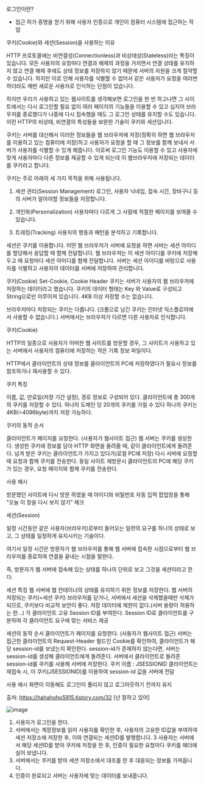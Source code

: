 


로그인이란?
 - 접근 허가 증명을 얻기 위해 사용자 인증으로 개인이 컴퓨터 시스템에 접근하는 작업
 
 쿠키(Cookie)와 세션(Session)을 사용하는 이유
 
 HTTP 프로토콜에는 비연결성(Connectionless)과 비상태성(Stateless)라는 특징이 있습니다. 모든 사용자의 요청마다 연결과 해제의 과정을 거치면서 연결 상태를 유지하지 않고 연결 해제 후에도 상태 정보를 저장하지 않기 때문에 서버의 자원을 크게 절약할 수 있습니다. 하지만 이로 인해 사용자를 식별할 수 없어서 같은 사용자가 요청을 여러번 하더라도 매번 새로운 사용자로 인식하는 단점이 있습니다.

하지만 우리가 사용하고 있는 웹사이트를 생각해보면 로그인을 한 번 하고나면 그 사이트에서는 다시 로그인할 필요 없이 여러 페이지의 기능들을 이용할 수 있고 심지어 브라우저를 종료했다가 나중에 다시 접속했을 때도 그 로그인 상태를 유지할 수도 있습니다. 이런 HTTP의 비상태, 비연결의 특성들을 보완한 기술이 쿠키와 세션입니다.

쿠키는 서버를 대신해서 이러한 정보들을 웹 브라우저에 저장(정확히 하면 웹 브라우저를 이용하고 있는 컴퓨터에 저장)하고 사용자가 요청을 할 때 그 정보를 함께 보내서 서버가 사용자를 식별할 수 있게 해줍니다. 이로써 로그인 기능도 이용할 수 있고 사용자에 맞게 사용자마다 다른 정보를 제공할 수 있게 되는데 이 웹브라우저에 저장되는 데이터를 쿠키라고 합니다.

쿠키는 주로 아래의 세 가지 목적을 위해 사용됩니다.

1. 세션 관리(Session Management)
로그인, 사용자 닉네임, 접속 시간, 장바구니 등의 서버가 알아야할 정보들을 저장합니다.

2. 개인화(Personalization)
사용자마다 다르게 그 사람에 적절한 페이지를 보여줄 수 있습니다.

3. 트래킹(Tracking)
사용자의 행동과 패턴을 분석하고 기록합니다.

세션은 쿠키를 이용합니다. 어떤 웹 브라우저가 서버에 요청을 하면 서버는 세션 아이디를 할당해서 응답할 때 함께 전달합니다. 웹 브라우저는 이 세션 아이디를 쿠키에 저장해두고 매 요청마다 세션 아이디를 함께 전달합니다. 서버는 세션 아이디를 바탕으로 사용자를 식별하고 사용자의 데이터를 서버에 저장하여 관리합니다.

쿠키(Cookie)
Set-Cookie, Cookie Header
쿠키는 서버가 사용자의 웹 브라우저에 저장하는 데이터라고 했습니다. 쿠키의 데이터 형태는 Key 와 Value로 구성되고 String으로만 이루어져 있습니다. 4KB 이상 저장할 수는 없습니다.

브라우저마다 저장되는 쿠키는 다릅니다. (크롬으로 남긴 쿠키는 인터넷 익스플로어에서 사용할 수 없습니다.) 서버에서는 브라우저가 다르면 다른 사용자로 인식합니다.

쿠키(Cookie)

HTTP의 일종으로 사용자가 어떠한 웹 사이트를 방문할 경우,
그 사이트가 사용하고 있는 서버에서 사용자의 컴퓨터에 저장하는 작은 기록 정보 파일이다.

HTTP에서 클라이언트의 상태 정보를 클라이언트의 PC에 저장하였다가
필요시 정보를 참조하거나 재사용할 수 있다.


쿠키 특징

이름, 값, 만료일(저장 기간 설정), 경로 정보로 구성되어 있다.
클라이언트에 총 300개의 쿠키를 저장할 수 있다.
하나의 도메인 당 20개의 쿠키를 가질 수 있다
하나의 쿠키는 4KB(=4096byte)까지 저장 가능하다.

쿠키의 동작 순서

클라이언트가 페이지를 요청한다. (사용자가 웹사이트 접근)
웹 서버는 쿠키를 생성한다.
생성한 쿠키에 정보를 담아 HTTP 화면을 돌려줄 때,
같이 클라이언트에게 돌려준다.
넘겨 받은 쿠키는 클라이언트가 가지고 있다가(로컬 PC에 저장)
다시 서버에 요청할 때 요청과 함께 쿠키를 전송한다.
동일 사이트 재방문시 클라이언트의 PC에 해당 쿠키가 있는 경우,
요청 페이지와 함께 쿠키를 전송한다.

사용 예시

방문했던 사이트에 다시 방문 하였을 때 아이디와 비밀번호 자동 입력
팝업창을 통해 "오늘 이 창을 다시 보지 않기" 체크


세션(Session)

일정 시간동안 같은 사용자(브라우저)로부터 들어오는
일련의 요구를 하나의 상태로 보고, 그 상태를 일정하게 유지시키는 기술이다.

여기서 일정 시간은 방문자가 웹 브라우저를 통해
웹 서버에 접속한 시점으로부터 웹 브라우저를 종료하여 연결을 끝내는 시점을 말한다.

즉, 방문자가 웹 서버에 접속해 있는 상태를 하나의 단위로 보고 그것을 세션이라고 한다.


세션 특징
웹 서버에 웹 컨테이너의 상태를 유지하기 위한 정보를 저장한다.
웹 서버의 저장되는 쿠키(=세션 쿠키)
브라우저를 닫거나, 서버에서 세션을 삭제했을때만 삭제가 되므로,
쿠키보다 비교적 보안이 좋다.
저장 데이터에 제한이 없다.(서버 용량이 허용하는 한...)
각 클라이언트 고유 Session ID를 부여한다.
Session ID로 클라이언트를 구분하여 각 클라이언트 요구에 맞는 서비스 제공

세션의 동작 순서
클라이언트가 페이지를 요청한다. (사용자가 웹사이트 접근)
서버는 접근한 클라이언트의 Request-Header 필드인 Cookie를 확인하여,
클라이언트가 해당 session-id를 보냈는지 확인한다.
session-id가 존재하지 않는다면,
서버는 session-id를 생성해 클라이언트에게 돌려준다.
서버에서 클라이언트로 돌려준 session-id를 쿠키를 사용해 서버에 저장한다.
쿠키 이름 : JSESSIONID
클라이언트는 재접속 시,
이 쿠키(JSESSIONID)를 이용하여 session-id 값을 서버에 전달

사용 예시
화면이 이동해도 로그인이 풀리지 않고 로그아웃하기 전까지 유지


출처: https://hahahoho5915.tistory.com/32 [넌 잘하고 있어]




![image](https://user-images.githubusercontent.com/80931911/111965892-9be7f980-8b39-11eb-827c-f274b6d23aa5.png)

1. 사용자가 로그인을 한다.
2. 서버에서는 계정정보를 읽어 사용자를 확인한 후, 사용자의 고유한 ID값을 부여하여 세션 저장소에 저장한 후, 이와 연결되는 세션ID를 발행합니다.
3 사용자는 서버에서 해당 세션ID를 받아 쿠키에 저장을 한 후, 인증이 필요한 요청마다 쿠키를 헤더에 실어 보냅니다.
4. 서버에서는 쿠키를 받아 세션 저장소에서 대조를 한 후 대응되는 정보를 가져옵니다.
5. 인증이 완료되고 서버는 사용자에 맞는 데이터를 보내줍니다.
